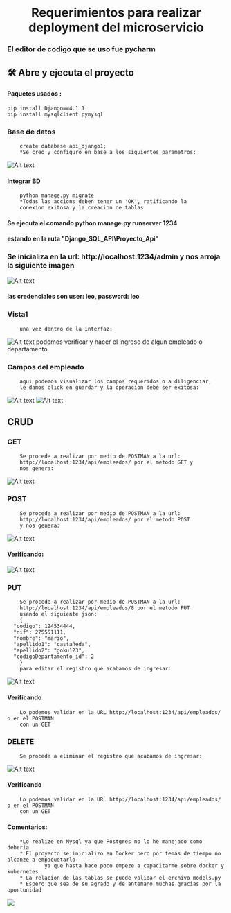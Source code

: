 
<h1 align="center"> Requerimientos para realizar deployment del microservicio </h1>
<h3>El editor de codigo que se uso fue pycharm </h3>


## 🛠️ Abre y ejecuta el proyecto

#### Paquetes usados :
    pip install Django==4.1.1
    pip install mysqlclient pymysql 

### Base de datos
        create database api_django1;
        *Se creo y configuro en base a los siguientes parametros:
![Alt text]( ./img/BD.JPG "BD")

#### Integrar BD
        python manage.py migrate 
        *Todas las accions deben tener un 'OK', ratificando la 
        conexion exitosa y la creacion de tablas






#### Se ejecuta el comando python manage.py runserver 1234
#### estando en la ruta "Django_SQL_API\Proyecto_Api"    


### Se inicializa en la url: http://localhost:1234/admin y nos arroja la siguiente imagen
![Alt text]( ./img/Login.JPG "login")
#### las credenciales son user: leo, password: leo

### Vista1
        una vez dentro de la interfaz:
![Alt text]( ./img/Vista1.JPG "Vista1")
        podemos verificar y hacer el ingreso de algun empleado o departamento

### Campos del empleado
        aqui podemos visualizar los campos requeridos o a diligenciar, 
        le damos click en guardar y la operacion debe ser exitosa:
![Alt text]( ./img/Empleado1.JPG "Empleado1")
![Alt text]( ./img/Success1.JPG "Success1")

<h2> CRUD </h2>

### GET
        Se procede a realizar por medio de POSTMAN a la url:
        http://localhost:1234/api/empleados/ por el metodo GET y 
        nos genera:
![Alt text]( ./img/Postman2.JPG "Postman2")

### POST
        Se procede a realizar por medio de POSTMAN a la url:
        http://localhost:1234/api/empleados/ por el metodo POST
        y nos genera:
![Alt text]( ./img/Postman3.JPG "Postman3")
#### Verificando:
![Alt text]( ./img/Postman4.JPG "Postman4")

### PUT
        Se procede a realizar por medio de POSTMAN a la url:
        http://localhost:1234/api/empleados/8 por el metodo PUT 
        usando el siguiente json:
        {
      "codigo": 124534444,
      "nif": 275551111,
      "nombre": "mario",
      "apellido1": "castañeda",
      "apellido2": "goku123",
      "codigoDepartamento_id": 2
        }
        para editar el registro que acabamos de ingresar:
![Alt text]( ./img/Postman5.JPG "Postman5")
#### Verificando
        Lo podemos validar en la URL http://localhost:1234/api/empleados/ o en el POSTMAN
        con un GET

### DELETE
        Se procede a eliminar el registro que acabamos de ingresar:
![Alt text]( ./img/Postman6.JPG "Postman6")  
#### Verificando
        Lo podemos validar en la URL http://localhost:1234/api/empleados/ o en el POSTMAN
        con un GET

#### Comentarios:
        *Lo realize en Mysql ya que Postgres no lo he manejado como deberia
        * El proyecto se inicializo en Docker pero por temas de tiempo no alcanze a empaquetarlo
                ya que hasta hace poco empeze a capacitarme sobre docker y kubernetes
        * La relacion de las tablas se puede validar el erchivo models.py
        * Espero que sea de su agrado y de antemano muchas gracias por la oportunidad

<p align="left">
   <img src="https://img.shields.io/badge/STATUS-%20ENTREGADO-green">
   </p>


    
